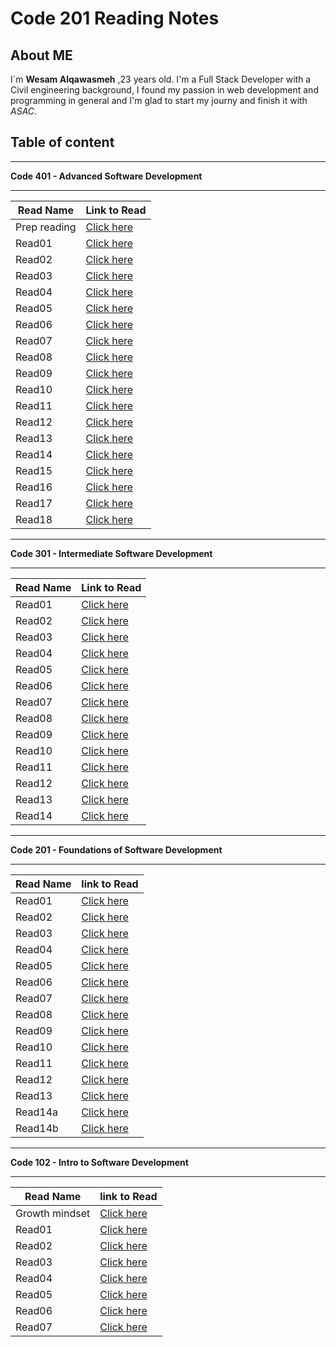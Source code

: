 # Code 201 Reading Notes

## About ME

I`m **Wesam Alqawasmeh** ,23 years old. I'm a Full Stack Developer with a Civil engineering background,
I found my passion in web development and programming in general and I'm glad to start my journy and finish it with _ASAC_.

## Table of content

---

**Code 401 - Advanced Software Development**

---

| Read Name    | Link to Read                                                                    |
| ------------ | ------------------------------------------------------------------------------- |
| Prep reading | [Click here](https://wesam-alqawasmeh.github.io/reading-notes/401/prep-reading) |
| Read01       | [Click here](https://wesam-alqawasmeh.github.io/reading-notes/401/class01)      |
| Read02       | [Click here](https://wesam-alqawasmeh.github.io/reading-notes/401/class02)      |
| Read03       | [Click here](https://wesam-alqawasmeh.github.io/reading-notes/401/class03)      |
| Read04       | [Click here](https://wesam-alqawasmeh.github.io/reading-notes/401/class04)      |
| Read05       | [Click here](https://wesam-alqawasmeh.github.io/reading-notes/401/class05)      |
| Read06       | [Click here](https://wesam-alqawasmeh.github.io/reading-notes/401/class06)      |
| Read07       | [Click here](https://wesam-alqawasmeh.github.io/reading-notes/401/class07)      |
| Read08       | [Click here](https://wesam-alqawasmeh.github.io/reading-notes/401/class08)      |
| Read09       | [Click here](https://wesam-alqawasmeh.github.io/reading-notes/401/class09)      |
| Read10       | [Click here](https://wesam-alqawasmeh.github.io/reading-notes/401/class10)      |
| Read11       | [Click here](https://wesam-alqawasmeh.github.io/reading-notes/401/class11)      |
| Read12       | [Click here](https://wesam-alqawasmeh.github.io/reading-notes/401/class12)      |
| Read13       | [Click here](https://wesam-alqawasmeh.github.io/reading-notes/401/class13)      |
| Read14       | [Click here](https://wesam-alqawasmeh.github.io/reading-notes/401/class14)      |
| Read15       | [Click here](https://wesam-alqawasmeh.github.io/reading-notes/401/class15)      |
| Read16       | [Click here](https://wesam-alqawasmeh.github.io/reading-notes/401/class16)      |
| Read17       | [Click here](https://wesam-alqawasmeh.github.io/reading-notes/401/class17)      |
| Read18       | [Click here](https://wesam-alqawasmeh.github.io/reading-notes/401/class18)      |

---

**Code 301 - Intermediate Software Development**

---

| Read Name | Link to Read                                                                    |
| --------- | ------------------------------------------------------------------------------- |
| Read01    | [Click here](https://wesam-alqawasmeh.github.io/reading-notes/301/301-class-01) |
| Read02    | [Click here](https://wesam-alqawasmeh.github.io/reading-notes/301/301-class-02) |
| Read03    | [Click here](https://wesam-alqawasmeh.github.io/reading-notes/301/301-class-03) |
| Read04    | [Click here](https://wesam-alqawasmeh.github.io/reading-notes/301/301-class-04) |
| Read05    | [Click here](https://wesam-alqawasmeh.github.io/reading-notes/301/301-class-05) |
| Read06    | [Click here](https://wesam-alqawasmeh.github.io/reading-notes/301/301-class-06) |
| Read07    | [Click here](https://wesam-alqawasmeh.github.io/reading-notes/301/301-class-07) |
| Read08    | [Click here](https://wesam-alqawasmeh.github.io/reading-notes/301/301-class-08) |
| Read09    | [Click here](https://wesam-alqawasmeh.github.io/reading-notes/301/301-class-09) |
| Read10    | [Click here](https://wesam-alqawasmeh.github.io/reading-notes/301/301-class-10) |
| Read11    | [Click here](https://wesam-alqawasmeh.github.io/reading-notes/301/301-class-11) |
| Read12    | [Click here](https://wesam-alqawasmeh.github.io/reading-notes/301/301-class-12) |
| Read13    | [Click here](https://wesam-alqawasmeh.github.io/reading-notes/301/301-class-13) |
| Read14    | [Click here](https://wesam-alqawasmeh.github.io/reading-notes/301/301-class-14) |

---

**Code 201 - Foundations of Software Development**

---

| Read Name | link to Read                                                                 |
| --------- | ---------------------------------------------------------------------------- |
| Read01    | [Click here](https://wesam-alqawasmeh.github.io/reading-notes/201/class-01)  |
| Read02    | [Click here](https://wesam-alqawasmeh.github.io/reading-notes/201/class-02)  |
| Read03    | [Click here](https://wesam-alqawasmeh.github.io/reading-notes/201/class-03)  |
| Read04    | [Click here](https://wesam-alqawasmeh.github.io/reading-notes/201/class-04)  |
| Read05    | [Click here](https://wesam-alqawasmeh.github.io/reading-notes/201/class-05)  |
| Read06    | [Click here](https://wesam-alqawasmeh.github.io/reading-notes/201/class-06)  |
| Read07    | [Click here](https://wesam-alqawasmeh.github.io/reading-notes/201/class-07)  |
| Read08    | [Click here](https://wesam-alqawasmeh.github.io/reading-notes/201/class-08)  |
| Read09    | [Click here](https://wesam-alqawasmeh.github.io/reading-notes/201/class-09)  |
| Read10    | [Click here](https://wesam-alqawasmeh.github.io/reading-notes/201/class-10)  |
| Read11    | [Click here](https://wesam-alqawasmeh.github.io/reading-notes/201/class-11)  |
| Read12    | [Click here](https://wesam-alqawasmeh.github.io/reading-notes/201/class-12)  |
| Read13    | [Click here](https://wesam-alqawasmeh.github.io/reading-notes/201/class-13)  |
| Read14a   | [Click here](https://wesam-alqawasmeh.github.io/reading-notes/201/class-14a) |
| Read14b   | [Click here](https://wesam-alqawasmeh.github.io/reading-notes/201/class-14b) |

---

**Code 102 - Intro to Software Development**

---

| Read Name      | link to Read                                                                  |
| -------------- | ----------------------------------------------------------------------------- |
| Growth mindset | [Click here](https://wesam-alqawasmeh.github.io/reading-notes/Growth-mindset) |
| Read01         | [Click here](https://wesam-alqawasmeh.github.io/reading-notes/Read01)         |
| Read02         | [Click here](https://wesam-alqawasmeh.github.io/reading-notes/Read02)         |
| Read03         | [Click here](https://wesam-alqawasmeh.github.io/reading-notes/read03)         |
| Read04         | [Click here](https://wesam-alqawasmeh.github.io/reading-notes/read04)         |
| Read05         | [Click here](https://wesam-alqawasmeh.github.io/reading-notes/read05)         |
| Read06         | [Click here](https://wesam-alqawasmeh.github.io/reading-notes/read06)         |
| Read07         | [Click here](https://wesam-alqawasmeh.github.io/reading-notes/read07)         |
